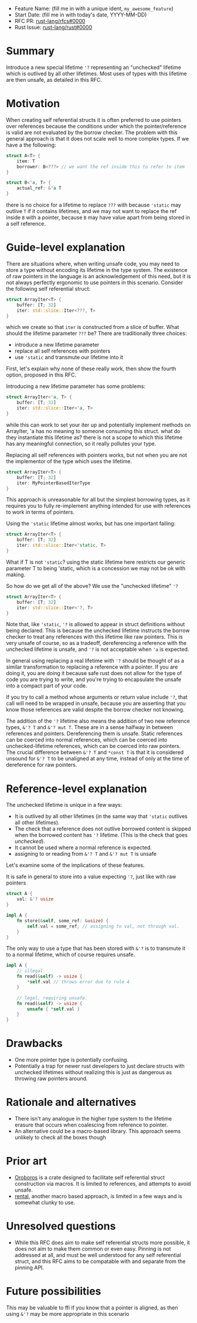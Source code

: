 - Feature Name: (fill me in with a unique ident, `my_awesome_feature`)
- Start Date: (fill me in with today's date, YYYY-MM-DD)
- RFC PR: [rust-lang/rfcs#0000](https://github.com/rust-lang/rfcs/pull/0000)
- Rust Issue: [rust-lang/rust#0000](https://github.com/rust-lang/rust/issues/0000)

# Summary
[summary]: #summary

Introduce a new special lifetime `'?` representing an "unchecked" lifetime which is outlived by all other lifetimes. Most uses of types with this lifetime are then unsafe, as detailed in this RFC.

# Motivation
[motivation]: #motivation

When creating self referential structs it is often preferred to use pointers over references because the conditions under which the pointer/reference is valid are not evaluated by the borrow checker. The problem with this general approach is that it does not scale well to more complex types. If we have a the following:
```rust
struct A<T> {
    item: T
    borrower: B<???> // we want the ref inside this to refer to item
}

struct B<'a, T> {
    actual_ref: &'a T
}
```
there is no choice for a lifetime to replace `???` with because `'static` may outlive `T` if it contains lifetimes, and we may not want to replace the ref inside `B` with a pointer, because `B` may have value apart from being stored in a self reference.

# Guide-level explanation
[guide-level-explanation]: #guide-level-explanation

There are situations where, when writing unsafe code, you may need to store a type without encoding its lifetime in the type system. The existence of raw pointers in the language is an acknowledgement of this need, but it is not always perfectly ergonomic to use pointers in this scenario. Consider the following self referential struct:
```rust
struct ArrayIter<T> {
    buffer: [T; 32]
    iter: std::slice::Iter<???, T>
}
```
which we create so that `iter` is constructed from a slice of buffer. What should the lifetime parameter `???` be? There are traditionally three choices:
- introduce a new lifetime parameter
- replace all self references with pointers
- use `'static` and transmute our lifetime into it

First, let's explain why none of these really work, then show the fourth option, proposed in this RFC.

Introducing a new lifetime parameter has some problems:
```rust
struct ArrayIter<'a, T> {
    buffer: [T; 32]
    iter: std::slice::Iter<'a, T>
}
```
while this can work to set your iter up and potentially implement methods on ArrayIter, 'a has no meaning to someone consuming this struct. what do they instantiate this lifetime as? there is not a scope to which this lifetime has any meaningful connection, so it really pollutes your type.

Replacing all self references with pointers works, but not when you are not the implementor of the type which uses the lifetime.
```rust
struct ArrayIter<T> {
    buffer: [T; 32]
    iter: MyPointerBasedIterType
}
```
This approach is unreasonable for all but the simplest borrowing types, as it requires you to fully re-implement anything intended for use with references to work in terms of pointers.

Using the `'static` lifetime almost works, but has one important failing:
```rust
struct ArrayIter<T> {
    buffer: [T; 32]
    iter: std::slice::Iter<'static, T>
}
```
What if T is not `'static`? using the static lifetime here restricts our generic parameter T to being 'static, which is a concession we may not be ok with making.

So how do we get all of the above? We use the "unchecked lifetime" `'?`
```rust
struct ArrayIter<T> {
    buffer: [T; 32]
    iter: std::slice::Iter<'?, T>
}
```

Note that, like `'static`, `'?` is allowed to appear in struct definitions without being declared. This is because the unchecked lifetime instructs the borrow checker to treat any references with this lifetime like raw pointers. This is very unsafe of course, so as a tradeoff, dereferencing a reference with the unchecked lifetime is unsafe, and `'?` is not acceptable when `'a` is expected.

In general using replacing a real lifetime with `'?` should be thought of as a similar transformation to replacing a reference with a pointer. If you are doing it, you are doing it because safe rust does not allow for the type of code you are trying to write, and you're trying to encapsulate the unsafe into a compact part of your code.

If you try to call a method whose arguments or return value include `'?`, that call will need to be wrapped in unsafe, because you are asserting that you know those references are valid despite the borrow checker not knowing.

The addition of the `'?` lifetime also means the addition of two new reference types, `&'? T` and `&'? mut T`. These are in a sense halfway in between references and pointers. Dereferencing them is unsafe. Static references can be coerced into normal references, which can be coerced into unchecked-lifetime references, which can be coerced into raw pointers. The crucial difference between `&'? T` and `*const T` is that it is considered unsound for `&'? T` to be unaligned at any time, instead of only at the time of dereference for raw pointers.

# Reference-level explanation
[reference-level-explanation]: #reference-level-explanation

The unchecked lifetime is unique in a few ways:
- It is outlived by all other lifetimes (in the same way that `'static` outlives all other lifetimes).
- The check that a reference does not outlive borrowed content is skipped when the borrowed content has `'?` lifetime. (This is the check that goes *unchecked*).
- It cannot be used where a normal reference is expected.
- assigning to or reading from `&'? T` and `&'? mut T` is unsafe

Let's examine some of the implications of these features.

It is safe in general to store into a value expecting `'?`, just like with raw pointers

```rust
struct A {
    val: &'? usize
}

impl A {
    fn store(&self, some_ref: &usize) {
        self.val = some_ref; // assigning to val, not through val.
    }
}
```

The only way to use a type that has been stored with `&'?` is to transmute it to a normal lifetime, which of course requires unsafe.
```rust
impl A {
    // illegal
    fn read(&self) -> usize {
        *self.val // throws error due to rule 4
    }

    // legal, requiring unsafe.
    fn read(&self) -> usize {
        unsafe { *self.val }
    }
}
```

# Drawbacks
[drawbacks]: #drawbacks

- One more pointer type is potentially confusing.
- Potentially a trap for newer rust developers to just declare structs with unchecked lifetimes without realizing this is just as dangerous as throwing raw pointers around.

# Rationale and alternatives
[rationale-and-alternatives]: #rationale-and-alternatives

- There isn't any analogue in the higher type system to the lifetime erasure that occurs when coalescing from reference to pointer.
- An alternative could be a macro-based library. This approach seems unlikely to check all the boxes though

# Prior art
[prior-art]: #prior-art

- [Oroboros](https://docs.rs/ouroboros/0.13.0/ouroboros/attr.self_referencing.html) is a crate designed to facilitate self referential struct construction via macros. It is limited to references, and attempts to avoid unsafe.
- [rental](https://docs.rs/rental/0.5.6/rental/), another macro based approach, is limited in a few ways and is somewhat clunky to use.

# Unresolved questions
[unresolved-questions]: #unresolved-questions

- While this RFC does aim to make self referential structs more possible, it does not aim to make them common or even easy. Pinning is not addressed at all, and must be well understood for any self referential struct, and this RFC aims to be compatable with and separate from the pinning API.

# Future possibilities
[future-possibilities]: #future-possibilities

This may be valuable to ffi if you know that a pointer is aligned, as then using `&'?` may be more appropriate in this scenario
